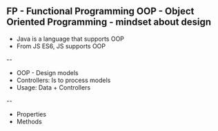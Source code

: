 FP - Functional Programming
OOP - Object Oriented Programming - mindset about design
--
- Java is a language that supports OOP
- From JS ES6, JS supports OOP

--
- OOP - Design models
- Controllers: Is to process models
- Usage: Data + Controllers

--
- Properties
- Methods